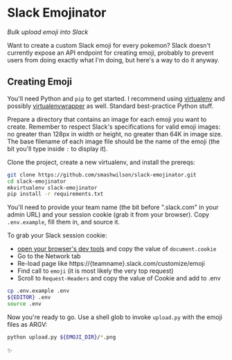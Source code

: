 # Slack Emojinator

*Bulk upload emoji into Slack*

Want to create a custom Slack emoji for every pokemon? Slack doesn't currently expose an API endpoint for creating emoji, probably to prevent users from doing exactly what I'm doing, but here's a way to do it anyway.

## Creating Emoji

You'll need Python and `pip` to get started. I recommend using [virtualenv](https://virtualenv.pypa.io/en/latest/) and possibly [virtualenvwrapper](https://virtualenvwrapper.readthedocs.org/en/latest/) as well. Standard best-practice Python stuff.

Prepare a directory that contains an image for each emoji you want to create. Remember to respect Slack's specifications for valid emoji images: no greater than 128px in width or height, no greater than 64K in image size. The base filename of each image file should be the name of the emoji (the bit you'll type inside `:` to display it).

Clone the project, create a new virtualenv, and install the prereqs:

```bash
git clone https://github.com/smashwilson/slack-emojinator.git
cd slack-emojinator
mkvirtualenv slack-emojinator
pip install -r requirements.txt
```

You'll need to provide your team name (the bit before ".slack.com" in your admin URL) and your session cookie (grab it from your browser). Copy `.env.example`, fill them in, and source it.

To grab your Slack session cookie:
* [open your browser's dev tools](http://webmasters.stackexchange.com/a/77337) and copy the value of `document.cookie`
* Go to the Network tab
* Re-load page like https://{teamname}.slack.com/customize/emoji
* Find call to `emoji` (it is most likely the very top request)
* Scroll to `Request-Headers` and copy the value of Cookie and add to .env

```bash
cp .env.example .env
${EDITOR} .env
source .env
```

Now you're ready to go. Use a shell glob to invoke `upload.py` with the emoji files as ARGV:

```bash
python upload.py ${EMOJI_DIR}/*.png
```

:sparkles:
